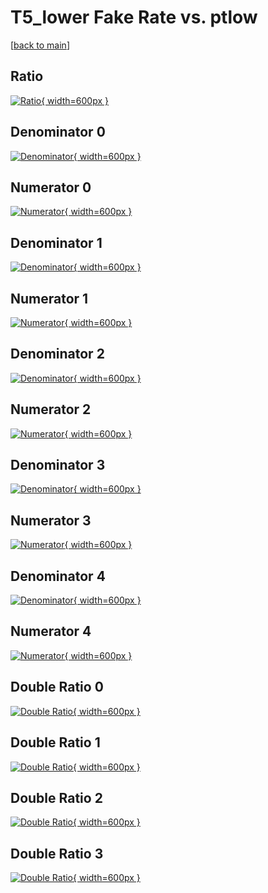 # T5_lower Fake Rate vs. ptlow

[[back to main](./)]



## Ratio

[![Ratio](../mtv/var/T5_lower_fakerate_ptlow.png){ width=600px }](../mtv/var/T5_lower_fakerate_ptlow.pdf)

## Denominator 0

[![Denominator](../mtv/den/T5_lower_fakerate_ptlow_den0.png){ width=600px }](../mtv/den/T5_lower_fakerate_ptlow_den0.pdf)

## Numerator 0

[![Numerator](../mtv/num/T5_lower_fakerate_ptlow_num0.png){ width=600px }](../mtv/num/T5_lower_fakerate_ptlow_num0.pdf)

## Denominator 1

[![Denominator](../mtv/den/T5_lower_fakerate_ptlow_den1.png){ width=600px }](../mtv/den/T5_lower_fakerate_ptlow_den1.pdf)

## Numerator 1

[![Numerator](../mtv/num/T5_lower_fakerate_ptlow_num1.png){ width=600px }](../mtv/num/T5_lower_fakerate_ptlow_num1.pdf)

## Denominator 2

[![Denominator](../mtv/den/T5_lower_fakerate_ptlow_den2.png){ width=600px }](../mtv/den/T5_lower_fakerate_ptlow_den2.pdf)

## Numerator 2

[![Numerator](../mtv/num/T5_lower_fakerate_ptlow_num2.png){ width=600px }](../mtv/num/T5_lower_fakerate_ptlow_num2.pdf)

## Denominator 3

[![Denominator](../mtv/den/T5_lower_fakerate_ptlow_den3.png){ width=600px }](../mtv/den/T5_lower_fakerate_ptlow_den3.pdf)

## Numerator 3

[![Numerator](../mtv/num/T5_lower_fakerate_ptlow_num3.png){ width=600px }](../mtv/num/T5_lower_fakerate_ptlow_num3.pdf)

## Denominator 4

[![Denominator](../mtv/den/T5_lower_fakerate_ptlow_den4.png){ width=600px }](../mtv/den/T5_lower_fakerate_ptlow_den4.pdf)

## Numerator 4

[![Numerator](../mtv/num/T5_lower_fakerate_ptlow_num4.png){ width=600px }](../mtv/num/T5_lower_fakerate_ptlow_num4.pdf)

## Double Ratio 0

[![Double Ratio](../mtv/ratio/T5_lower_fakerate_ptlow_ratio0.png){ width=600px }](../mtv/ratio/T5_lower_fakerate_ptlow_ratio0.pdf)

## Double Ratio 1

[![Double Ratio](../mtv/ratio/T5_lower_fakerate_ptlow_ratio1.png){ width=600px }](../mtv/ratio/T5_lower_fakerate_ptlow_ratio1.pdf)

## Double Ratio 2

[![Double Ratio](../mtv/ratio/T5_lower_fakerate_ptlow_ratio2.png){ width=600px }](../mtv/ratio/T5_lower_fakerate_ptlow_ratio2.pdf)

## Double Ratio 3

[![Double Ratio](../mtv/ratio/T5_lower_fakerate_ptlow_ratio3.png){ width=600px }](../mtv/ratio/T5_lower_fakerate_ptlow_ratio3.pdf)


